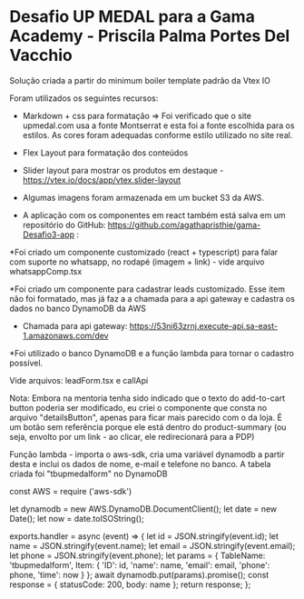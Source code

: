 # Desafio UP MEDAL para a Gama Academy - Priscila Palma Portes Del Vacchio

Solução criada a partir do minimum boiler template padrão da Vtex IO

Foram utilizados os seguintes recursos:

* Markdown + css para formatação
=> Foi verificado que o site upmedal.com usa a fonte Montserrat e esta foi a fonte escolhida para os estilos. As cores foram adequadas conforme estilo utilizado no site real.

* Flex Layout para formatação dos conteúdos

* Slider layout para mostrar os produtos em destaque -
https://vtex.io/docs/app/vtex.slider-layout

* Algumas imagens foram armazenada em um bucket S3 da AWS.

* A aplicação com os componentes em react também está salva em um repositório do GitHub: https://github.com/agathapristhie/gama-Desafio3-app :

*Foi criado um componente customizado (react + typescript) para falar com suporte no whatsapp, no
rodapé (imagem + link) - vide arquivo whatsappComp.tsx 

*Foi criado um componente para cadastrar leads customizado. Esse item não foi formatado, mas já faz a a chamada para a api gateway e cadastra os dados no banco DynamoDB da AWS

* Chamada para api gateway: https://53ni63zrnj.execute-api.sa-east-1.amazonaws.com/dev 

*Foi utilizado o banco DynamoDB e a função lambda para tornar o cadastro possível.

Vide arquivos: leadForm.tsx e callApi

Nota: Embora na mentoria tenha sido indicado que o texto do add-to-cart button poderia ser modificado, eu criei o componente que consta no arquivo "detailsButton", apenas para ficar mais parecido com o da loja. É um botão sem referência porque ele está dentro do product-summary (ou seja, envolto por um link - ao clicar, ele redirecionará para a PDP)


Função lambda - importa o aws-sdk, cria uma variável dynamodb a partir desta e inclui os dados de nome, e-mail e telefone no banco. A tabela criada foi "tbupmedalform" no DynamoDB

const AWS = require ('aws-sdk')

let dynamodb = new AWS.DynamoDB.DocumentClient();
let date = new Date();
let now = date.toISOString();

exports.handler = async (event) => {
    let id = JSON.stringify(event.id);
    let name = JSON.stringify(event.name);
    let email = JSON.stringify(event.email);
    let phone = JSON.stringify(event.phone);
    let params = {
        TableName: 'tbupmedalform',
        Item: {
            'ID': id,
            'name': name,
            'email': email,
            'phone': phone,
            'time': now
        }
    };
    await dynamodb.put(params).promise();
    const response = {
        statusCode: 200,
        body: name
    };
    return response;
};
